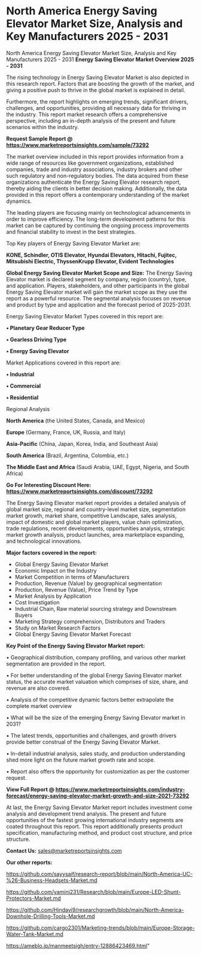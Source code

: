 # North America Energy Saving Elevator Market Size, Analysis and Key Manufacturers 2025 - 2031
North America Energy Saving Elevator Market Size, Analysis and Key Manufacturers 2025 - 2031
<Strong> Energy Saving Elevator Market Overview 2025 - 2031</strong>

The rising technology in Energy Saving Elevator Market is also depicted in this research report. Factors that are boosting the growth of the market, and giving a positive push to thrive in the global market is explained in detail.

Furthermore, the report highlights on emerging trends, significant drivers, challenges, and opportunities, providing all necessary data for thriving in the industry. This report market research offers a comprehensive perspective, including an in-depth analysis of the present and future scenarios within the industry.

<strong>Request Sample Report @ <a href=https://www.marketreportsinsights.com/sample/73292>https://www.marketreportsinsights.com/sample/73292</a></strong>

The market overview included in this report provides information from a wide range of resources like government organizations, established companies, trade and industry associations, industry brokers and other such regulatory and non-regulatory bodies. The data acquired from these organizations authenticate the Energy Saving Elevator research report, thereby aiding the clients in better decision making. Additionally, the data provided in this report offers a contemporary understanding of the market dynamics.

The leading players are focusing mainly on technological advancements in order to improve efficiency. The long-term development patterns for this market can be captured by continuing the ongoing process improvements and financial stability to invest in the best strategies.

Top Key players of Energy Saving Elevator Market are:

<strong>KONE, Schindler, OTIS Elevator, Hyundai Elevators, Hitachi, Fujitec, Mitsubishi Electric, ThyssenKrupp Elevator, Evident Technologies</strong>

<strong><b>Global Energy Saving Elevator Market Scope and Size:</b></strong>
The Energy Saving Elevator market is declared segment by company, region (country), type, and application. Players, stakeholders, and other participants in the global Energy Saving Elevator market will gain the market scope as they use the report as a powerful resource. The segmental analysis focuses on revenue and product by type and application and the forecast period of 2025-2031.

Energy Saving Elevator Market Types covered in this report are:

<strong>• Planetary Gear Reducer Type

• Gearless Driving Type

• Energy Saving Elevator</strong>

Market Applications covered in this report are:

<strong>• Industrial

• Commercial

• Residential</strong> 

Regional Analysis

<strong>North America</strong> (the United States, Canada, and Mexico)

<strong>Europe</strong> (Germany, France, UK, Russia, and Italy)

<strong>Asia-Pacific</strong> (China, Japan, Korea, India, and Southeast Asia)

<strong>South America</strong> (Brazil, Argentina, Colombia, etc.)

<strong>The Middle East and Africa</strong> (Saudi Arabia, UAE, Egypt, Nigeria, and South Africa)

<strong>Go For Interesting Discount Here: <a href=https://www.marketreportsinsights.com/discount/73292>https://www.marketreportsinsights.com/discount/73292</a></strong>

The Energy Saving Elevator market report provides a detailed analysis of global market size, regional and country-level market size, segmentation market growth, market share, competitive Landscape, sales analysis, impact of domestic and global market players, value chain optimization, trade regulations, recent developments, opportunities analysis, strategic market growth analysis, product launches, area marketplace expanding, and technological innovations.

<strong><b>Major factors covered in the report:</b></strong>
<ul>
  <li>Global Energy Saving Elevator Market </li>
  <li>Economic Impact on the Industry</li>
  <li>Market Competition in terms of Manufacturers</li>
  <li>Production, Revenue (Value) by geographical segmentation</li>
  <li>Production, Revenue (Value), Price Trend by Type</li>
  <li>Market Analysis by Application</li>
  <li>Cost Investigation</li>
  <li>Industrial Chain, Raw material sourcing strategy and Downstream Buyers</li>
  <li>Marketing Strategy comprehension, Distributors and Traders</li>
  <li>Study on Market Research Factors</li>
  <li>Global Energy Saving Elevator Market Forecast</li>
</ul>

<strong><b>Key Point of the Energy Saving Elevator Market report:</b></strong>

• Geographical distribution, company profiling, and various other market segmentation are provided in the report.

• For better understanding of the global Energy Saving Elevator market status, the accurate market valuation which comprises of size, share, and revenue are also covered.

• Analysis of the competitive dynamic factors better extrapolate the complete market overview

• What will be the size of the emerging Energy Saving Elevator market in 2031?

• The latest trends, opportunities and challenges, and growth drivers provide better construal of the Energy Saving Elevator Market.

• In-detail industrial analysis, sales study, and production understanding shed more light on the future market growth rate and scope.

• Report also offers the opportunity for customization as per the customer request.

<strong><b>View Full Report @ <a href=https://www.marketreportsinsights.com/industry-forecast/energy-saving-elevator-market-growth-and-size-2021-73292>https://www.marketreportsinsights.com/industry-forecast/energy-saving-elevator-market-growth-and-size-2021-73292</a></b></strong>


At last, the Energy Saving Elevator Market report includes investment come analysis and development trend analysis. The present and future opportunities of the fastest growing international industry segments are coated throughout this report. This report additionally presents product specification, manufacturing method, and product cost structure, and price structure.

<strong>Contact Us:</strong>
sales@marketreportsinsights.com

<strong>Our other reports:</strong>

<a href=https://github.com/sayysaif/research-report/blob/main/North-America-UC-%26-Business-Headsets-Market.md>https://github.com/sayysaif/research-report/blob/main/North-America-UC-%26-Business-Headsets-Market.md</a>

<a href=https://github.com/yamini231/Research/blob/main/Europe-LED-Shunt-Protectors-Market.md>https://github.com/yamini231/Research/blob/main/Europe-LED-Shunt-Protectors-Market.md</a>

<a href=https://github.com/Hindavi9/researchgrowth/blob/main/North-America-Downhole-Drilling-Tools-Market.md>https://github.com/Hindavi9/researchgrowth/blob/main/North-America-Downhole-Drilling-Tools-Market.md</a>

<a href=https://github.com/cargo2301/Marketing-trends/blob/main/Europe-Storage-Water-Tank-Market.md>https://github.com/cargo2301/Marketing-trends/blob/main/Europe-Storage-Water-Tank-Market.md</a>

<a href=https://ameblo.jp/manmeetsigh/entry-12886423469.html>https://ameblo.jp/manmeetsigh/entry-12886423469.html</a>"
